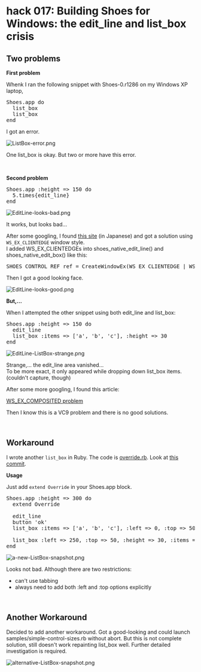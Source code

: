 hack 017: Building Shoes for Windows: the edit_line and list_box crisis
=======================================================================

Two problems
------------

**First problem**

Whenk I ran the following snippet with Shoes-0.r1286 on my Windows XP laptop, 

<pre>
Shoes.app do
  list_box
  list_box
end
</pre>

I got an error.

![ListBox-error.png](http://github.com/ashbb/shoes_hack_note/raw/master/img/ListBox-error.png)

One list_box is okay. But two or more have this error.

<br>

**Second problem**

<pre>
Shoes.app :height => 150 do
  5.times{edit_line}
end
</pre>

![EditLine-looks-bad.png](http://github.com/ashbb/shoes_hack_note/raw/master/img/EditLine-looks-bad.png)

It works, but looks bad...

After some googling, I found [this site](http://lukewarm.s101.xrea.com/misc/Styles.htm) (in Japanese) and got a solution using `WS_EX_CLIENTEDGE` window style.   
I added WS_EX_CLIENTEDGEs into shoes_native_edit_line() and shoes_native_edit_box() like this:

<pre>
SHOES_CONTROL_REF ref = CreateWindowEx(WS_EX_CLIENTEDGE | WS_EX_TRANSPARENT, TEXT("EDIT"), .......
</pre>

Then I got a good looking face.

![EditLine-looks-good.png](http://github.com/ashbb/shoes_hack_note/raw/master/img/EditLine-looks-good.png)

**But,...**

When I attempted the other snippet using both edit\_line and list\_box:

<pre>
Shoes.app :height => 150 do
  edit_line
  list_box :items => ['a', 'b', 'c'], :height => 30
end
</pre>

![EditLine-ListBox-strange.png](http://github.com/ashbb/shoes_hack_note/raw/master/img/EditLine-ListBox-strange.png)

Strange,... the edit\_line area vanished...   
To be more exact, it only appeared while dropping down list_box items. (couldn't capture, though)

After some more googling, I found this article:

[WS_EX_COMPOSITED problem](http://www.programmersheaven.com/mb/windows/293205/293205/ws_ex_composited-problem/)

Then I know this is a VC9 problem and there is no good solutions.

<br>

Workaround
-----------

I wrote another `list_box` in Ruby. The code is [override.rb](http://github.com/ashbb/shoes/blob/master/lib/shoes/override.rb). Look at [this commit](http://github.com/ashbb/shoes/commit/6373c6d2491244cc9733f5db19fbc2da25dc63c4).

**Usage**

Just add `extend Override` in your Shoes.app block.

<pre>
Shoes.app :height => 300 do
  extend Override
  
  edit_line
  button 'ok'
  list_box :items => ['a', 'b', 'c'], :left => 0, :top => 50, :height => 30

  list_box :left => 250, :top => 50, :height => 30, :items => ['a', 'b', 'c', 'a', 'b', 'c']
end
</pre>

![a-new-ListBox-snapshot.png](http://github.com/ashbb/shoes_hack_note/raw/master/img/a-new-ListBox-snapshot.png)

Looks not bad. Although there are two restrictions:

- can't use tabbing
- always need to add both :left and :top options explicitly

<br>

Another Workaround
------------------

Decided to add another workaround. Got a good-looking and could launch 
samples/simple-control-sizes.rb without abort. But this is not complete 
solution, still doesn't work repainting list_box well. Further detailed 
investigation is required.

![alternative-ListBox-snapshot.png](http://github.com/ashbb/shoes_hack_note/raw/master/img/alternative-ListBox-snapshot.png)

